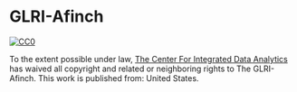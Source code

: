GLRI-Afinch
===============
  [
    ![CC0](http://i.creativecommons.org/p/zero/1.0/88x31.png)
  ](http://creativecommons.org/publicdomain/zero/1.0/)

  To the extent possible under law,
  [
    <span property="dct:title">The Center For Integrated Data Analytics</span>](http://cida.usgs.gov/)
  has waived all copyright and related or neighboring rights to
  <span property="dct:title">The GLRI-Afinch</span>.
This work is published from:
<span property="vcard:Country" datatype="dct:ISO3166"
      content="US" about="http://cida.usgs.gov/">
  United States</span>.
